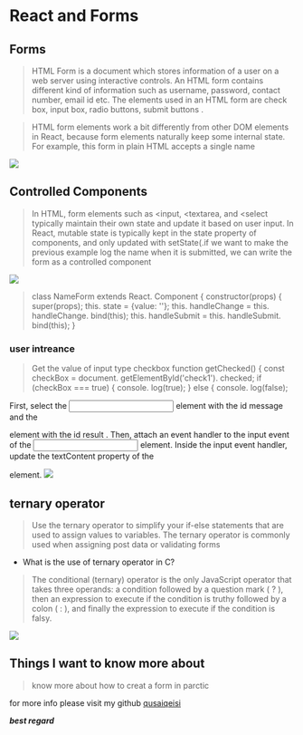 # React and Forms

## Forms
> HTML Form is a document which stores information of a user on a web server using interactive controls. An HTML form contains different kind of information such as username, password, contact number, email id etc. The elements used in an HTML form are check box, input box, radio buttons, submit buttons .

>HTML form elements work a bit differently from other DOM elements in React, because form elements naturally keep some internal state. For example, this form in plain HTML accepts a single name

![](https://miro.medium.com/max/2178/1*lPa4yO4rACiK244hdyRYXw.png)

## Controlled Components
> In HTML, form elements such as <input, <textarea, and <select typically maintain their own state and update it based on user input. In React, mutable state is typically kept in the state property of components, and only updated with setState(.if we want to make the previous example log the name when it is submitted, we can write the form as a controlled component

![](https://www.htmlgoodies.com/wp-content/uploads/2021/04/HTML-Form.png)




> class NameForm extends React. Component {
constructor(props) {
super(props);
this. state = {value: ''};
this. handleChange = this. handleChange. bind(this);
this. handleSubmit = this. handleSubmit. bind(this);
}
​


### user intreance 
>Get the value of input type checkbox
function getChecked() {
const checkBox = document. getElementById('check1'). checked;
if (checkBox === true) {
console. log(true);
} else {
console. log(false);

First, select the <input> element with the id message and the <p> element with the id result .
Then, attach an event handler to the input event of the <input> element. Inside the input event handler, update the textContent property of the <p> element.
![](https://dcv19h61vib2d.cloudfront.net/thumbs/egghead-make-controlled-react-components-with-control-props/egghead-make-controlled-react-components-with-control-props.jpg)


##  ternary operator
> Use the ternary operator to simplify your if-else statements that are used to assign values to variables. The ternary operator is commonly used when assigning post data or validating forms

* What is the use of ternary operator in C?
>The conditional (ternary) operator is the only JavaScript operator that takes three operands: a condition followed by a question mark ( ? ), then an expression to execute if the condition is truthy followed by a colon ( : ), and finally the expression to execute if the condition is falsy.

![](https://bennadel-cdn.com/resources/uploads/2016/conditional-ternary-operator-format-coldfusion-javascript.png)

## Things I want to know more about
> know more about how to creat a form in parctic 


for more info please visit my github
[qusaiqeisi](https://github.com/qusaiqeisi)


***best regard***